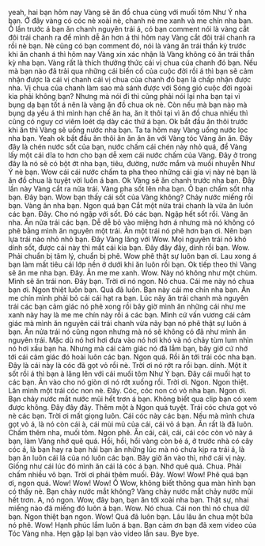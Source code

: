 yeah, hai bạn hôm nay Vàng sẽ ăn đồ chua cùng với muối tôm Như Ý nha bạn. Ở đây vàng có cóc nè xoài nè, chanh nè me xanh và me chín nha bạn. Ồ lần trước á bạn ăn chanh nguyên trái á, có bạn comment nói là vàng cắt đôi trái chanh ra để mình dễ ăn hơn á thì hôm nay Vàng cắt đôi trái chanh ra rồi nè bạn. Nè cũng có bạn comment đó, nói là vàng ăn trái thần kỳ trước khi ăn chanh á thì hôm nay Vàng xin xác nhận là Vàng không có ăn trái thần kỳ nha bạn. Vàng rất là thích thưởng thức cái vị chua của chanh đó bạn. Nếu mà bạn nào đã trải qua những cái biến cố của cuộc đời rồi á thì bạn sẽ cảm nhận được là cái vị chanh cái vị chua của chanh đó bạn là chấp nhận được nha. Vị chua của chanh làm sao mà sánh được với Sóng gió cuộc đời ngoài kia phải không bạn? Nhưng mà nói đi thì cũng phải nói lại nha bạn tại vì bụng dạ bạn tốt á nên là vàng ăn đồ chua ok nè. Còn nếu mà bạn nào mà bụng dạ yếu á thì mình hạn chế ăn ha, ăn ít thôi tại vì ăn đồ chua nhiều thì cũng có nguy cơ viêm loét dạ dày các thứ á bạn. Ok bắt đầu ăn thôi trước khi ăn thì Vàng sẽ uống nước nha bạn. Ta ta hôm nay Vàng uống nước lọc nha bạn. Yeah ok bắt đầu ăn thôi ăn ăn ăn ăn với Vàng tóc Vàng ăn ăn. Đây đây là chén nước sốt của bạn, nước chấm cái chén này nhỏ quá, để Vàng lấy một cái dĩa to hơn cho bạn dễ xem cái nước chấm của Vàng. Đây ở trong đây là nó sẽ có bột ớt nha bạn, tiêu, đường, nước mắm và muối nhuyễn Như Ý nè bạn. Wow cái cái nước chấm ta pha theo những cái gia vị này nè bạn là ăn đồ chua là tuyệt vời luôn á bạn. Ok Vàng sẽ ăn chanh trước nha bạn. Đây lần này Vàng cắt ra nửa trái. Vàng pha sốt lên nha bạn. Ô bạn chấm sốt nha bạn. Đây bạn. Wow bạn thấy cái sốt của Vàng không? Chảy nước miếng rồi bạn. Vàng ăn nha bạn. Ngon quá bạn Cắt một nửa trái chanh là vừa ăn luôn các bạn. Đây. Cho nó ngập với sốt. Đó các bạn. Ngập hết sốt rồi. Vàng ăn nha. Ăn nửa trái các bạn. Dễ dễ bỏ vào miệng hơn á nhưng mà nó không có phê bằng mình ăn nguyên một trái. Ăn một trái nó phê hơn bạn ơi. Nên bạn lựa trái nào nhỏ nhỏ bạn. Đây Vàng lăng với Wow. Mọi nguyên trái nó khó dính sốt, được cái này thì mất cái kia bạn. Đây đây đây, dính rồi bạn. Wow. Phải chuẩn bị tâm lý, chuẩn bị phê. Wow phê thật sự luôn bạn ơi. Lau xong á bạn làm mất tiêu cái lớp nền ở dưới khi ăn luôn rồi bạn. Ok tiếp theo thì Vàng sẽ ăn me nha bạn. Đây. Ăn me me xanh. Wow. Này nó không như một chùm. Mình sẽ ăn trái non. Đây bạn. Trời ơi nó ngon. Nó chua. Cái me này nó chua bạn ơi. Ngon thiệt luôn bạn. Quá đã luôn. Bạn này cái me chín nha bạn. Ăn me chín mình phải bỏ cái cái hạt ra bạn. Lúc nãy ăn trái chanh mà nguyên trái các bạn cảm giác nó phê xong rồi bây giờ mình ăn những cái như me xanh này hay là me me chín này rồi á các bạn. Mình cứ vấn vương cái cảm giác mà mình ăn nguyên cái trái chanh vừa nãy bạn nó phê thật sự luôn á bạn. Ăn nửa trái nó cũng ngon nhưng mà nó sẽ không có đã như mình ăn nguyên trái. Mặc dù nó hơi hơi đưa vào nó hơi khó và nó chảy tùm lum nhìn nó hơi xấu bạn ha. Nhưng mà cái cảm giác nó đã lắm bạn, bây giờ cứ nhớ tới cái cảm giác đó hoài luôn các bạn. Ngon quá. Rồi ăn tới trái cóc nha bạn. Đây là cái này là cóc đã gọt vỏ rồi nè. Trời ơi nó rớt ra rồi bạn. dính. Một ít sốt rồi á thì bạn à lăng lên với cái muối tôm Như Ý bạn. Đây cái muối hạt to các bạn. Ăn vào cho nó giòn ơi nó rớt xuống rồi. Trời ơi. Ngon. Ngon thiệt. Lăn mình một trái cóc non nè. Đây. Cóc, cóc non có vỏ nha bạn. Ngon ơi. Bạn chảy nước mắt nước mũi hết trơn á bạn. Không biết qua clip bạn có xem được không. Đây đây đây. Thêm một à Ngon quá tuyệt. Trái cóc chưa gọt vỏ nè các bạn. Trời ơi mất giọng luôn. Cái cóc này các bạn. Nếu mà mình chưa gọt vỏ á, là nó còn cái à, cái mùi mủ của cái, cái vỏ á bạn. Ăn rất là đã luôn. Chấm thêm nha, muối tôm. Ngon phê. Ăn cái, cái, cái, cái cóc còn vỏ này á bạn, làm Vàng nhớ quê quá. Hồi, hồi, hồi vàng còn bé á, ở trước nhà có cây cóc á, là bạn hay ra bạn hái bạn ăn những lúc mà nó chưa kịp ra trái á, là bạn ăn luôn cái lá của nó luôn các bạn. Bây giờ ăn vào thì, nhớ cái vị này. Giống như cái lúc đó mình ăn cái lá cóc á bạn. Nhớ quê quá. Chua. Phải chấm nhiều vô bạn. Trời ơi phải thêm muối. Đây. Wow! Wow! Phê quá bạn ơi, ngon quá. Wow! Wow! Wow! Ồ Wow, không biết thông qua màn hình bạn có thấy nè. Bạn chảy nước mắt không? Vàng chảy nước mắt chảy nước mũi hết trơn. A, nó ngon. Wow, đây bạn, bạn ăn tới xoài nha bạn. Thật sự, nhai miếng nào đã miếng đó luôn á bạn. Wow. Nó chua. Cái non thì nó chua dữ bạn. Ngon thiệt bạn ngon. Wow! Quá đã luôn bạn. Lâu lâu ăn chua một bữa nó phê. Wow! Hạnh phúc lắm luôn á bạn. Bạn cảm ơn bạn đã xem video của Tóc Vàng nha. Hẹn gặp lại bạn vào video lần sau. Bye bye.